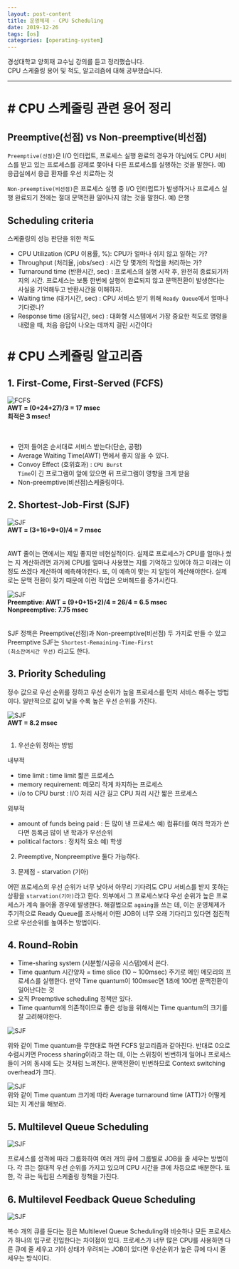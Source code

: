 ```yaml
---
layout: post-content
title: 운영체제 - CPU Scheduling
date: 2019-12-26
tags: [os]
categories: [operating-system]
---
```


경성대학교 양희재 교수님 강의를 듣고 정리했습니다.     
CPU 스케줄링 용어 및 척도, 알고리즘에 대해 공부했습니다.

---

# # CPU 스케줄링 관련 용어 정리

## <span class="clr-note">Preemptive(선점) vs Non-preemptive(비선점)</span>
<code class="codetainer">Preemptive(선점)</code>은 I/O 인터럽트, 프로세스 실행 완료의 경우가 아님에도 CPU 서비스를 받고 있는 프로세스를 강제로 쫒아내 다른 프로세스를 실행하는 것을 말한다. <span class="clr-grey">예) 응급실에서 응급 환자를 우선 치료하는 것</span>

<code class="codetainer">Non-preemptive(비선점)</code>은 프로세스 실행 중 I/O 인터럽트가 발생하거나 프로세스 실행 완료되기 전에는 절대 문맥전환 일어나지 않는 것을 말한다. <span class="clr-grey">예) 은행 </span>

## <span class="clr-note">Scheduling criteria</span>
스케줄링의 성능 판단을 위한 척도

- CPU Utilization (CPU 이용률, %): CPU가 얼마나 쉬지 않고 일하는 가?
- Throughput (처리율, jobs/sec) : 시간 당 몇개의 작업을 처리하는 가?
- Turnaround time (반환시간, sec) : 프로세스의 실행 시작 후, 완전히 종료되기까지의 시간. 프로세스는 보통 한번에 실행이 완료되지 않고 문맥전환이 발생한다는 사실을 기억해두고 반환시간을 이해하자.
- Waiting time (대기시간, sec) : CPU 서비스 받기 위해 <code class="codetainer">Ready Queue</code>에서 얼마나 기다렸나?
- Response time (응답시간, sec) : 대화형 시스템에서 가장 중요한 척도로 명령을 내렸을 때, 처음 응답이 나오는 데까지 걸린 시간이다

# # CPU 스케쥴링 알고리즘

## <span class="clr-note">1. First-Come, First-Served (FCFS)</span>

![FCFS](/assets/images/2019-12-26-img/1.png)<br/>
**AWT = (0+24+27)/3 = 17 msec**<br/>
**최적은 3 msec!**
<br/><br/><br/>
- 먼저 들어온 순서대로 서비스 받는다(단순, 공평)
- Average Waiting Time(AWT) 면에서 좋지 않을 수 있다.
- Convoy Effect (호위효과) : <code class="codetainer">CPU Burst Time</code>이 긴 프로그램이 앞에 있으면 뒤 프로그램이 영향을 크게 받음
- Non-preemptive(비선점)스케줄링이다.

## <span class="clr-note">2. Shortest-Job-First (SJF)</span>

![SJF](/assets/images/2019-12-26-img/2.png)<br/>
**AWT = (3+16+9+0)/4 = 7 msec**
<br/><br/><br/>
AWT 줄이는 면에서는 제일 좋지만 비현실적이다. 실제로 프로세스가 CPU를 얼마나 썼는 지 계산하려면 과거에 CPU를 얼마나 사용했는 지를 기억하고 있어야 하고 미래는 이정도 쓰겠다 계산하여 예측해야한다. 또, 이 예측이 맞는 지 일일이 계산해야한다. 실제로는 문맥 전환이 잦기 때문에 이런 작업은 <span class="clr-note">오버헤드를 증가시킨다.</span>

![SJF](/assets/images/2019-12-26-img/3.png)<br/>
**Preemptive: AWT = (9+0+15+2)/4 = 26/4 = 6.5 msec**<br/>
**Nonpreemptive: 7.75 msec**
<br/><br/><br/>
SJF 정책은 Preemptive(선점)과 Non-preemptive(비선점) 두 가지로 만들 수 있고 Preemptive SJF는 <code class="codetainer">Shortest-Remaining-Time-First (최소잔여시간 우선)</code> 라고도 한다.

## <span class="clr-note">3. Priority Scheduling</span>
정수 값으로 우선 순위를 정하고 우선 순위가 높을 프로세스를 먼저 서비스 해주는 방법이다. 일반적으로 값이 낮을 수록 높은 우선 순위를 가진다.

![SJF](/assets/images/2019-12-26-img/4.png)<br/>
**AWT = 8.2 msec**
<br/><br/>
1) 우선순위 정하는 방법<br/>

내부적
- time limit : time limit 짧은 프로세스
- memory requirement: 메모리 작게 차지하는 프로세스
- i/o to CPU burst : I/O 처리 시간 길고 CPU 처리 시간 짧은 프로세스

외부적
- amount of funds being paid : 돈 많이 낸 프로세스 <span class="clr-grey">예) 컴퓨터를 여러 학과가 쓴다면 등록금 많이 낸 학과가 우선순위</span>
- political factors : 정치적 요소 <span class="clr-grey">예) 학생</span>

2) Preemptive, Nonpreemptive 둘다 가능하다.<br/>

3) 문제점 - starvation (기아) <br/>

어떤 프로세스의 우선 순위가 너무 낮아서 아무리 기다려도 CPU 서비스를 받지 못하는 상황을 <code class="codetainer">starvation(기아)</code>라고 한다. 외부에서 그 프로세스보다 우선 순위가 높은 프로세스가 계속 들어올 경우에 발생한다. 해결법으로 <code class="codetainer">againg</code>을 쓰는 데, 이는 운영체제가 주기적으로 Ready Queue를 조사해서 어떤 JOB이 너무 오래 기다리고 있다면 점진적으로 우선순위를 높여주는 방법이다. 

## <span class="clr-note">4. Round-Robin</span>
- Time-sharing system (시분할/시공유 시스템)에서 쓴다.
- Time quantum 시간양자 = time slice (10 ~ 100msec) 주기로 메인 메모리의 프로세스를 실행한다. 만약 Time quantum이 100msec면 1초에 100번 문맥전환이 일어난다는 것
- 오직 Preemptive scheduling 정책만 있다.
- Time quantum에 의존적이므로 좋은 성능을 위해서는 Time quantum의 크기를 잘 고려해야한다.

![SJF](/assets/images/2019-12-26-img/5.png)<br/>

위와 같이 Time quantum을 무한대로 하면 FCFS 알고리즘과 같아진다. 반대로 0으로 수렴시키면 Process sharing이라고 하는 데, 이는 스위칭이 빈번하게 일어나 프로세스들이 거의 동시에 도는 것처럼 느껴진다. 문맥전환이 빈번하므로 Context switching overhead가 크다.

![SJF](/assets/images/2019-12-26-img/6.png)<br/>
위와 같이 Time quantum 크기에 따라 Average turnaround time (ATT)가 어떻게 되는 지 계산을 해보라.

## <span class="clr-note">5. Multilevel Queue Scheduling</span>

![SJF](/assets/images/2019-12-26-img/7.png)<br/>

프로세스를 성격에 따라 그룹화하여 여러 개의 큐에 그룹별로 JOB을 줄 세우는 방법이다. 각 큐는 절대적 우선 순위를 가지고 있으며 CPU 시간을 큐에 차등으로 배분한다. 또한, 각 큐는 독립된 스케줄링 정책을 가진다.

## <span class="clr-note">6. Multilevel Feedback Queue Scheduling</span>

![SJF](/assets/images/2019-12-26-img/8.png)<br/>

복수 개의 큐를 둔다는 점은 Multilevel Queue Scheduling와 비슷하나 모든 프로세스가 하나의 입구로 진입한다는 차이점이 있다. 프로세스가 너무 많은 CPU를 사용하면 다른 큐에 줄 세우고 기아 상태가 우려되는 JOB이 있다면 우선순위가 높은 큐에 다시 줄 세우는 방식이다.